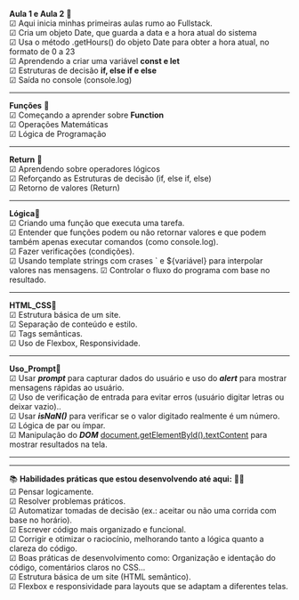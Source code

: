  **Aula 1 e Aula 2** 📝<br>
☑ Aqui inicia minhas primeiras aulas rumo ao Fullstack.<br>
☑ Cria um objeto Date, que guarda a data e a hora atual do sistema<br>
☑ Usa o método .getHours() do objeto Date para obter a hora atual, no formato de 0 a 23<br>
☑ Aprendendo a criar uma variável **const e let**<br>
☑ Estruturas de decisão **if, else if e else**<br>
☑ Saída no console (console.log)<br>

---
**Funções** 📝<br>
☑ Começando a aprender sobre **Function**<br>
☑ Operações Matemáticas<br>
☑ Lógica de Programação<br>

---
**Return** 📝<br>
☑ Aprendendo sobre operadores lógicos<br>
☑ Reforçando as Estruturas de decisão (if, else if, else)<br>
☑ Retorno de valores (Return)<br>

---
**Lógica**📝<br>
☑ Criando uma função que executa uma tarefa.<br>
☑ Entender que funções podem ou não retornar valores e que podem também apenas executar comandos (como console.log).<br>
☑ Fazer verificações (condições).<br>
☑ Usando template strings com crases ` e ${variável} para interpolar valores nas mensagens.
☑ Controlar o fluxo do programa com base no resultado.

---
**HTML_CSS**📝<br>
☑ Estrutura básica de um site.<br>
☑ Separação de conteúdo e estilo.<br>
☑ Tags semânticas.<br>
☑ Uso de Flexbox, Responsividade.<br>

---
**Uso_Prompt**📝<br>
☑ Usar ***prompt*** para capturar dados do usuário e uso do ***alert*** para mostrar mensagens rápidas ao usuário.<br>
☑ Uso de verificação de entrada para evitar erros (usuário digitar letras ou deixar vazio)..<br>
☑ Usar ***isNaN()*** para verificar se o valor digitado realmente é um número.<br>
☑ Lógica de par ou ímpar.<br>
☑ Manipulação do ***DOM*** <ins>document.getElementById().textContent</ins> para mostrar resultados na tela.<br>


---
---
📚 **Habilidades práticas que estou desenvolvendo até aqui:** 📖🧩<br>
☑ Pensar logicamente.<br>
☑ Resolver problemas práticos.<br>
☑ Automatizar tomadas de decisão (ex.: aceitar ou não uma corrida com base no horário).<br>
☑ Escrever código mais organizado e funcional.<br>
☑ Corrigir e otimizar o raciocínio, melhorando tanto a lógica quanto a clareza do código.<br>
☑ Boas práticas de desenvolvimento como: Organização e identação do código, comentários claros no CSS...<br>
☑ Estrutura básica de um site (HTML semântico).<br>
☑ Flexbox e responsividade para layouts que se adaptam a diferentes telas.<br>


